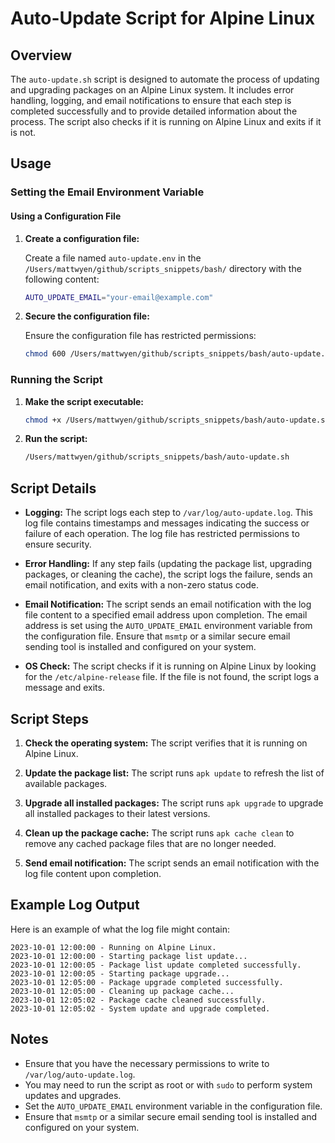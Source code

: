 # Auto-Update Script for Alpine Linux

## Overview

The `auto-update.sh` script is designed to automate the process of updating and upgrading packages on an Alpine Linux system. It includes error handling, logging, and email notifications to ensure that each step is completed successfully and to provide detailed information about the process. The script also checks if it is running on Alpine Linux and exits if it is not.

## Usage

### Setting the Email Environment Variable

#### Using a Configuration File

1. **Create a configuration file:**

   Create a file named `auto-update.env` in the `/Users/mattwyen/github/scripts_snippets/bash/` directory with the following content:

   ```sh
   AUTO_UPDATE_EMAIL="your-email@example.com"
   ```

2. **Secure the configuration file:**

   Ensure the configuration file has restricted permissions:

   ```sh
   chmod 600 /Users/mattwyen/github/scripts_snippets/bash/auto-update.env
   ```

### Running the Script

1. **Make the script executable:**

   ```sh
   chmod +x /Users/mattwyen/github/scripts_snippets/bash/auto-update.sh
   ```

2. **Run the script:**

   ```sh
   /Users/mattwyen/github/scripts_snippets/bash/auto-update.sh
   ```

## Script Details

- **Logging:**
  The script logs each step to `/var/log/auto-update.log`. This log file contains timestamps and messages indicating the success or failure of each operation. The log file has restricted permissions to ensure security.

- **Error Handling:**
  If any step fails (updating the package list, upgrading packages, or cleaning the cache), the script logs the failure, sends an email notification, and exits with a non-zero status code.

- **Email Notification:**
  The script sends an email notification with the log file content to a specified email address upon completion. The email address is set using the `AUTO_UPDATE_EMAIL` environment variable from the configuration file. Ensure that `msmtp` or a similar secure email sending tool is installed and configured on your system.

- **OS Check:**
  The script checks if it is running on Alpine Linux by looking for the `/etc/alpine-release` file. If the file is not found, the script logs a message and exits.

## Script Steps

1. **Check the operating system:**
   The script verifies that it is running on Alpine Linux.

2. **Update the package list:**
   The script runs `apk update` to refresh the list of available packages.

3. **Upgrade all installed packages:**
   The script runs `apk upgrade` to upgrade all installed packages to their latest versions.

4. **Clean up the package cache:**
   The script runs `apk cache clean` to remove any cached package files that are no longer needed.

5. **Send email notification:**
   The script sends an email notification with the log file content upon completion.

## Example Log Output

Here is an example of what the log file might contain:

```log
2023-10-01 12:00:00 - Running on Alpine Linux.
2023-10-01 12:00:00 - Starting package list update...
2023-10-01 12:00:05 - Package list update completed successfully.
2023-10-01 12:00:05 - Starting package upgrade...
2023-10-01 12:05:00 - Package upgrade completed successfully.
2023-10-01 12:05:00 - Cleaning up package cache...
2023-10-01 12:05:02 - Package cache cleaned successfully.
2023-10-01 12:05:02 - System update and upgrade completed.
```

## Notes

- Ensure that you have the necessary permissions to write to `/var/log/auto-update.log`.
- You may need to run the script as root or with `sudo` to perform system updates and upgrades.
- Set the `AUTO_UPDATE_EMAIL` environment variable in the configuration file.
- Ensure that `msmtp` or a similar secure email sending tool is installed and configured on your system.
